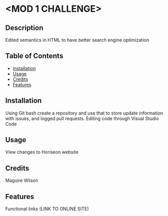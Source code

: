 # <MOD 1 CHALLENGE>

## Description

Edited semantics in HTML to have better search engine optimization

## Table of Contents

- [Installation](#installation)
- [Usage](#usage)
- [Credits](#credits)
- [Features](#features)

## Installation

Using Git bash create a repository and use that to store update information with issues, and logged pull requests. Editing code through Visual Studio Code

## Usage

View changes to Horiseon website

## Credits

Maguire Wilson

## Features

Functional links (LINK TO ONLINE SITE)
